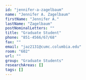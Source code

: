 ```yaml
---
id: "jennifer-a-zagelbaum"
name: "Jennifer A. Zagelbaum"
firstName: "Jennifer A."
lastName: "Zagelbaum"
postNominalLetters: ""
title: "Graduate Student"
phone: "851-4566/67/68"
fax: ""
email: "jaz2131@cumc.columbia.edu"
room: "602"
url: ""
group: "Graduate Students"
researchAreas: []
tags: []
---
```

